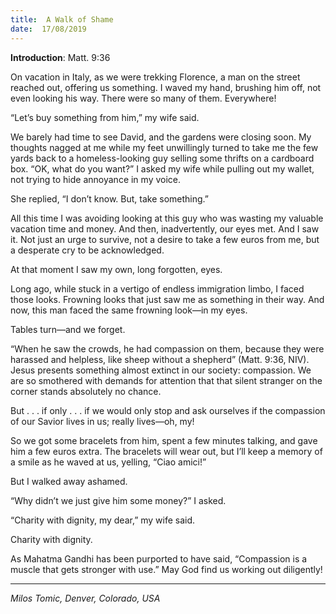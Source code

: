 ```yaml
---
title:  A Walk of Shame
date:  17/08/2019
---
```


**Introduction**: Matt. 9:36

On vacation in Italy, as we were trekking Florence, a man on the street reached out, offering us something. I waved my hand, brushing him off, not even looking his way. There were so many of them. Everywhere!

“Let’s buy something from him,” my wife said.

We barely had time to see David, and the gardens were closing soon. My thoughts nagged at me while my feet unwillingly turned to take me the few yards back to a homeless-looking guy selling some thrifts on a cardboard box. “OK, what do you want?” I asked my wife while pulling out my wallet, not trying to hide annoyance in my voice.

She replied, “I don’t know. But, take something.”

All this time I was avoiding looking at this guy who was wasting my valuable vacation time and money. And then, inadvertently, our eyes met. And I saw it. Not just an urge to survive, not a desire to take a few euros from me, but a desperate cry to be acknowledged.

At that moment I saw my own, long forgotten, eyes.

Long ago, while stuck in a vertigo of endless immigration limbo, I faced those looks. Frowning looks that just saw me as something in their way. And now, this man faced the same frowning look—in my eyes.

Tables turn—and we forget.

“When he saw the crowds, he had compassion on them, because they were harassed and helpless, like sheep without a shepherd” (Matt. 9:36, NIV). Jesus presents something almost extinct in our society: compassion. We are so smothered with demands for attention that that silent stranger on the corner stands absolutely no chance.

But . . . if only . . . if we would only stop and ask ourselves if the compassion of our Savior lives in us; really lives—oh, my!

So we got some bracelets from him, spent a few minutes talking, and gave him a few euros extra. The bracelets will wear out, but I’ll keep a memory of a smile as he waved at us, yelling, “Ciao amici!”

But I walked away ashamed.

“Why didn’t we just give him some money?” I asked.

“Charity with dignity, my dear,” my wife said.

Charity with dignity.

As Mahatma Gandhi has been purported to have said, “Compassion is a muscle that gets stronger with use.” May God find us working out diligently!

---

_Milos Tomic, Denver, Colorado, USA_